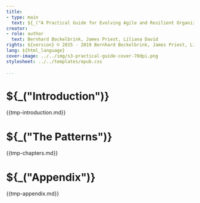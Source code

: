 ```yaml
---
title:
- type: main
  text: ${_("A Practical Guide for Evolving Agile and Resilient Organizations with Sociocracy 3.0")}
creator:
- role: author
  text: Bernhard Bockelbrink, James Priest, Liliana David
rights: ${version} © 2015 - 2019 Bernhard Bockelbrink, James Priest, Liliana David, CC BY-SA
lang: ${html_language}
cover-image: ../../img/s3-practical-guide-cover-70dpi.png
stylesheet: ../../templates/epub.css

...
```


# ${_("Introduction")}

{{tmp-introduction.md}}

# ${_("The Patterns")}

{{tmp-chapters.md}}

# ${_("Appendix")}

{{tmp-appendix.md}}